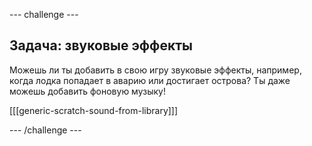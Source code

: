 \--- challenge \---

## Задача: звуковые эффекты

Можешь ли ты добавить в свою игру звуковые эффекты, например, когда лодка попадает в аварию или достигает острова? Ты даже можешь добавить фоновую музыку!

[[[generic-scratch-sound-from-library]]]

\--- /challenge \---